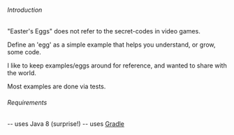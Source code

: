 
###### Introduction

"Easter's Eggs" does not refer to the secret-codes in video games.

Define an 'egg' as a simple example that helps you understand, or grow, some code.

I like to keep examples/eggs around for reference, and wanted to share with the world. 

Most examples are done via tests.

###### Requirements

-- uses Java 8 (surprise!)
-- uses [Gradle](http://gradle.org/)



